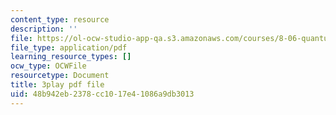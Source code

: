```yaml
---
content_type: resource
description: ''
file: https://ol-ocw-studio-app-qa.s3.amazonaws.com/courses/8-06-quantum-physics-iii-spring-2018/48b942eb2378cc1017e41086a9db3013_9JhX_UNcQvE.pdf
file_type: application/pdf
learning_resource_types: []
ocw_type: OCWFile
resourcetype: Document
title: 3play pdf file
uid: 48b942eb-2378-cc10-17e4-1086a9db3013
---
```

